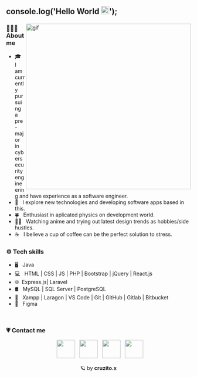 ## <p> console.log('Hello World <img src="https://media.tenor.com/nebZyl8oN7IAAAAj/wave-hello.gif" width="22"/>'); </p>

<img src="https://mir-s3-cdn-cf.behance.net/project_modules/disp/5f57a052225385.590964f2b2df2.gif" width="450" align="right" alt="gif"/>

### 👨🏻‍💻 About me

- 🎓 &nbsp; I am currently pursuing a pre-major in cybersecurity engineering and have experience as a software engineer.
- 🤔 &nbsp; I explore new technologies and developing software apps based in this.
- 🍀 &nbsp; Enthusiast in aplicated physics on development world.
- ✍🏻 &nbsp; Watching anime and trying out latest design trends as hobbies/side hustles.
- ☕ &nbsp; I believe a cup of coffee can be the perfect solution to stress.

<h3> ⚙️ Tech skills </h3>

- 🖥️ &nbsp; Java 
- 💻 &nbsp; HTML | CSS | JS | PHP | Bootstrap | jQuery | React.js
- 🌐 &nbsp;Express.js| Laravel
- 🛢 &nbsp; MySQL | SQL Server | PostgreSQL
- 🔧 &nbsp; Xampp | Laragon | VS Code | Git | GitHub | Gitlab | Bitbucket
- 🎨 &nbsp; Figma

<br>

<!--[![Top Langs](https://github-readme-stats.vercel.app/api/top-langs/?username=cruzito-rar&layout=compact&title_color=7F5D5D&text_color=7F5D5D&bg_color=50,FAF0E6,E6E6FA)](https://github.com/cruzito-exe/github-readme-stats)-->

<!--[![Top langs](https://github-readme-stats.vercel.app/api/top-langs/?username=cruzito-x&layout=compact&title_color=FFFFFF&text_color=FFFFFF&bg_color=50,7D7F89,B7B7C2)](https://github.com/cruzito-rar/github-readme-stats)
</br>-->

<!--<img align="center" src="https://github-readme-stats.vercel.app/api?username=cruzito-rar&include_all_commits=true&count_private=true&show_icons=true&line_height=20&title_color=FFFFFF&icon_color=FFFFFF&text_color=FFFFFF&bg_color=50,DC4496,05B0FF" alt="cruzito-rar's Github Stats">-->

### 💗 Contact me

<p align="center">
&nbsp; <a href="https://discord.com/users/644250041594150914" target="_blank" rel="noopener noreferrer" title="My Discord"><img src="https://img.icons8.com/?size=512&id=5vPybqmRsPIK&format=png" width="50"/></a>  
&nbsp; <a href="https://www.linkedin.com/in/cruzsv" target="_blank" rel="noopener noreferrer" title="My LinkedIn"><img src="https://img.icons8.com/?size=512&id=67570&format=png" width="50"/></a>
&nbsp; <a href="mailto:dcruzer92@gmail.com" target="_blank" rel="noopener noreferrer" title="My Email"><img src="https://img.icons8.com/?size=512&id=aZirgpcZkzvm&format=png" width="50"/></a>
&nbsp; <a href="https://cruzito.vercel.app" target="_blank" rel="noopener noreferrer" title="My Portfolio"><img src="https://img.icons8.com/?size=512&id=sbhfmWq4KRr1&format=png" width="50"/></a>
</p>

<p align="center"> 🪐 by <strong>cruzito.x </strong> </p>
